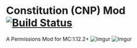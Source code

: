 # Constitution (CNP) Mod [![Build Status](https://travis-ci.org/Andrew2070/Constitution.svg?branch=master)](https://travis-ci.org/Andrew2070/Constitution)
A Permissions Mod for MC:1.12.2+
![Imgur](https://i.imgur.com/PC2QfT9.png)
![Imgur](https://i.imgur.com/xkiKVCN.png)